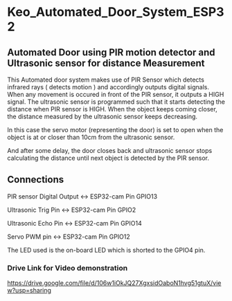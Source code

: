 # Keo_Automated_Door_System_ESP32
## Automated Door using PIR motion detector and Ultrasonic sensor for distance Measurement

This Automated door system makes use of PIR Sensor which detects infrared rays ( detects motion ) and accordingly outputs digital signals.
When any movement is occured in front of the PIR sensor, it outputs a HIGH signal.
The ultrasonic sensor is programmed such that it starts detecting the distance when PIR sensor is HIGH.
When the object keeps coming closer, the distance measured by the ultrasonic sensor keeps decreasing.

In this case the servo motor (representing the door) is set to open when the object is at or closer than 10cm from the ultrasonic sensor.

And after some delay, the door closes back and ultrasonic sensor stops calculating the distance until next object is detected by the PIR sensor.


## Connections

PIR sensor Digital Output <-> ESP32-cam Pin GPIO13

Ultrasonic Trig Pin <-> ESP32-cam Pin GPIO2

Ultrasonic Echo Pin <-> ESP32-cam Pin GPIO14

Servo PWM pin <-> ESP32-cam Pin GPIO12


The LED used is the on-board LED which is shorted to the GPIO4 pin.


### Drive Link for Video demonstration
https://drive.google.com/file/d/106w1iOkJQ27XgxsidOaboN1hvg51gtuX/view?usp=sharing
